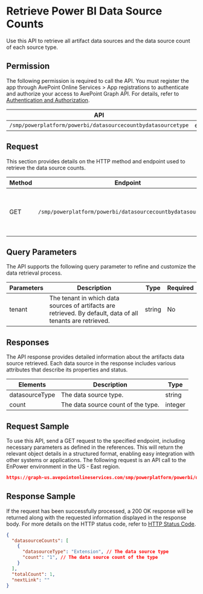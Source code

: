 # Retrieve Power BI Data Source Counts

Use this API to retrieve all artifact data sources and the data source count of each source type.

## Permission

The following permission is required to call the API.
You must register the app through AvePoint Online Services > App registrations to authenticate and authorize your access to AvePoint Graph API.
For details, refer to [Authentication and Authorization](https://learn.avepoint.com/docs/Use-AvePoint-Graph-API.html#authentication-and-authorization).

| API   | Permission |
|-------------------|---------------|
|`/smp/powerplatform/powerbi/datasourcecountbydatasourcetype` | enpower.data.read.all | 

## Request

This section provides details on the HTTP method and endpoint used to retrieve the data source counts.

| Method | Endpoint | Description | 
|--- | --- | --- |
| GET | `/smp/powerplatform/powerbi/datasourcecountbydatasourcetype` | Retrieves all your data source count by data source type | 

## Query Parameters

The API supports the following query parameter to refine and customize the data retrieval process.

| Parameters | Description | Type | Required |
|--- | --- | --- | --- |
| tenant | The tenant in which data sources of artifacts are retrieved. By default, data of all tenants are retrieved. | string | No |

## Responses

The API response provides detailed information about the artifacts data source retrieved. Each data source in the response includes various attributes that describe its properties and status.

| Elements           | Description                                                           | Type   | 
|--------------------|-----------------------------------------------------------------------|--------|
|datasourceType| The data source type. | string |
|count| The data source count of the type. | integer |

## Request Sample

To use this API, send a GET request to the specified endpoint, including necessary parameters as defined in the references. This will return the relevant object details in a structured format, enabling easy integration with other systems or applications. The following request is an API call to the EnPower environment in the US - East region.

```json
https://graph-us.avepointonlineservices.com/smp/powerplatform/powerbi/datasourcecountbydatasourcetype
```

## Response Sample

If the request has been successfully processed, a 200 OK response will be returned along with the requested information displayed in the response body. For more details on the HTTP status code, refer to [HTTP Status Code](https://learn.avepoint.com/docs/Use-AvePoint-Graph-API.html#http-status-code).

```json
{
  "datasourceCounts": [
    {
      "datasourceType": "Extension", // The data source type
      "count": "1", // The data source count of the type
    }
  ],
  "totalCount": 1,
  "nextLink": ""
}
